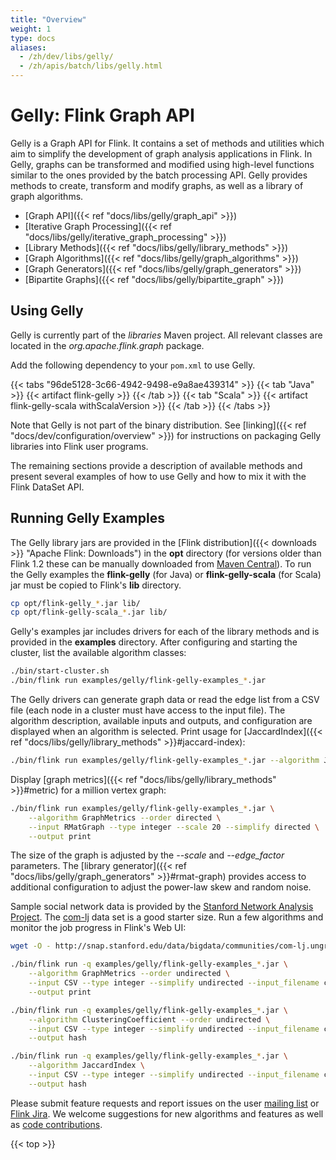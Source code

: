 ```yaml
---
title: "Overview"
weight: 1
type: docs
aliases:
  - /zh/dev/libs/gelly/
  - /zh/apis/batch/libs/gelly.html
---
```

<!--
Licensed to the Apache Software Foundation (ASF) under one
or more contributor license agreements.  See the NOTICE file
distributed with this work for additional information
regarding copyright ownership.  The ASF licenses this file
to you under the Apache License, Version 2.0 (the
"License"); you may not use this file except in compliance
with the License.  You may obtain a copy of the License at

  http://www.apache.org/licenses/LICENSE-2.0

Unless required by applicable law or agreed to in writing,
software distributed under the License is distributed on an
"AS IS" BASIS, WITHOUT WARRANTIES OR CONDITIONS OF ANY
KIND, either express or implied.  See the License for the
specific language governing permissions and limitations
under the License.
-->

# Gelly: Flink Graph API

Gelly is a Graph API for Flink. It contains a set of methods and utilities which aim to simplify the development of graph analysis applications in Flink. In Gelly, graphs can be transformed and modified using high-level functions similar to the ones provided by the batch processing API. Gelly provides methods to create, transform and modify graphs, as well as a library of graph algorithms.

* [Graph API]({{< ref "docs/libs/gelly/graph_api" >}})
* [Iterative Graph Processing]({{< ref "docs/libs/gelly/iterative_graph_processing" >}})
* [Library Methods]({{< ref "docs/libs/gelly/library_methods" >}})
* [Graph Algorithms]({{< ref "docs/libs/gelly/graph_algorithms" >}})
* [Graph Generators]({{< ref "docs/libs/gelly/graph_generators" >}})
* [Bipartite Graphs]({{< ref "docs/libs/gelly/bipartite_graph" >}})

Using Gelly
-----------

Gelly is currently part of the *libraries* Maven project. All relevant classes are located in the *org.apache.flink.graph* package.

Add the following dependency to your `pom.xml` to use Gelly.

{{< tabs "96de5128-3c66-4942-9498-e9a8ae439314" >}}
{{< tab "Java" >}}
{{< artifact flink-gelly >}}
{{< /tab >}}
{{< tab "Scala" >}}
{{< artifact flink-gelly-scala withScalaVersion >}}
{{< /tab >}}
{{< /tabs >}}

Note that Gelly is not part of the binary distribution. See [linking]({{< ref "docs/dev/configuration/overview" >}}) for
instructions on packaging Gelly libraries into Flink user programs.

The remaining sections provide a description of available methods and present several examples of how to use Gelly and how to mix it with the Flink DataSet API.

Running Gelly Examples
----------------------

The Gelly library jars are provided in the [Flink distribution]({{< downloads >}} "Apache Flink: Downloads")
in the **opt** directory (for versions older than Flink 1.2 these can be manually downloaded from
[Maven Central](http://search.maven.org/#search|ga|1|flink%20gelly)). To run the Gelly examples the **flink-gelly** (for
Java) or **flink-gelly-scala** (for Scala) jar must be copied to Flink's **lib** directory.

```bash
cp opt/flink-gelly_*.jar lib/
cp opt/flink-gelly-scala_*.jar lib/
```

Gelly's examples jar includes drivers for each of the library methods and is provided in the **examples** directory.
After configuring and starting the cluster, list the available algorithm classes:

```bash
./bin/start-cluster.sh
./bin/flink run examples/gelly/flink-gelly-examples_*.jar
```

The Gelly drivers can generate graph data or read the edge list from a CSV file (each node in a cluster must have access
to the input file). The algorithm description, available inputs and outputs, and configuration are displayed when an
algorithm is selected. Print usage for [JaccardIndex]({{< ref "docs/libs/gelly/library_methods" >}}#jaccard-index):

```bash
./bin/flink run examples/gelly/flink-gelly-examples_*.jar --algorithm JaccardIndex
```

Display [graph metrics]({{< ref "docs/libs/gelly/library_methods" >}}#metric) for a million vertex graph:

```bash
./bin/flink run examples/gelly/flink-gelly-examples_*.jar \
    --algorithm GraphMetrics --order directed \
    --input RMatGraph --type integer --scale 20 --simplify directed \
    --output print
```

The size of the graph is adjusted by the *\-\-scale* and *\-\-edge_factor* parameters. The
[library generator]({{< ref "docs/libs/gelly/graph_generators" >}}#rmat-graph) provides access to additional configuration to adjust the
power-law skew and random noise.

Sample social network data is provided by the [Stanford Network Analysis Project](http://snap.stanford.edu/data/index.html).
The [com-lj](http://snap.stanford.edu/data/bigdata/communities/com-lj.ungraph.txt.gz) data set is a good starter size.
Run a few algorithms and monitor the job progress in Flink's Web UI:

```bash
wget -O - http://snap.stanford.edu/data/bigdata/communities/com-lj.ungraph.txt.gz | gunzip -c > com-lj.ungraph.txt

./bin/flink run -q examples/gelly/flink-gelly-examples_*.jar \
    --algorithm GraphMetrics --order undirected \
    --input CSV --type integer --simplify undirected --input_filename com-lj.ungraph.txt --input_field_delimiter $'\t' \
    --output print

./bin/flink run -q examples/gelly/flink-gelly-examples_*.jar \
    --algorithm ClusteringCoefficient --order undirected \
    --input CSV --type integer --simplify undirected --input_filename com-lj.ungraph.txt --input_field_delimiter $'\t' \
    --output hash

./bin/flink run -q examples/gelly/flink-gelly-examples_*.jar \
    --algorithm JaccardIndex \
    --input CSV --type integer --simplify undirected --input_filename com-lj.ungraph.txt --input_field_delimiter $'\t' \
    --output hash
```

Please submit feature requests and report issues on the user [mailing list](https://flink.apache.org/community.html#mailing-lists)
or [Flink Jira](https://issues.apache.org/jira/browse/FLINK). We welcome suggestions for new algorithms and features as
well as [code contributions](https://flink.apache.org/contributing/contribute-code.html).

{{< top >}}
